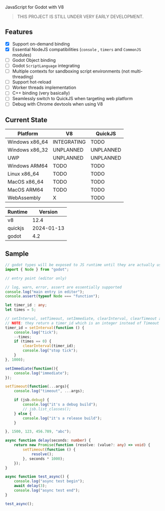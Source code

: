 
JavaScript for Godot with V8

> THIS PROJECT IS STILL UNDER VERY EARLY DEVELOPMENT.

## Features
* [x] Support on-demand binding
* [x] Essential NodeJS compatibilities (`console` , `timers` and `CommonJS` modules)
* [ ] Godot Object binding
* [ ] Godot `ScriptLanguage` integrating
* [ ] Multiple contexts for sandboxing script environments (not multi-threading)
* [ ] Support hot-reload
* [ ] Worker threads implementation
* [ ] C++ binding (very basically)
* [ ] Seamlessly switch to QuickJS when targeting web platform
* [ ] Debug with Chrome devtools when using V8

## Current State

| Platform | V8 | QuickJS |
| --- | --- | --- |
| Windows x86_64 | INTEGRATING | TODO |
| Windows x86_32 | UNPLANNED | UNPLANNED |
| UWP | UNPLANNED | UNPLANNED |
| Windows ARM64 | TODO | TODO |
| Linux x86_64 | TODO | TODO |
| MacOS x86_64 | TODO | TODO |
| MacOS ARM64 | TODO | TODO |
| WebAssembly | X | TODO |


| Runtime | Version |
| --- | --- |
| v8 | 12.4 |
| quickjs | 2024-01-13 |
| godot | 4.2 |

## Sample

```ts
// godot types will be exposed to JS runtime until they are actually used
import { Node } from "godot";

// entry point (editor only)

// log, warn, error, assert are essentially supported
console.log("main entry in editor");
console.assert(typeof Node === "function");

let timer_id : any;
let times = 5;

// setInterval, setTimeout, setImmediate, clearInterval, clearTimeout are essentially supported
// NOTE: they return a timer_id which is an integer instead of Timeout object like in NodeJS
timer_id = setInterval(function () {
    console.log("tick");
    --times;
    if (times == 0) {
        clearInterval(timer_id);
        console.log("stop tick");
    }
}, 1000);

setImmediate(function(){
    console.log("immediate");
});

setTimeout(function(...args){
    console.log("timeout", ...args);

    if (jsb.debug) {
        console.log("it's a debug build");
        // jsb.list_classes();
    } else {
        console.log("it's a release build");
    }

}, 1500, 123, 456.789, "abc");

async function delay(seconds: number) {
    return new Promise(function (resolve: (value?: any) => void) {
        setTimeout(function () {
            resolve();
        }, seconds * 1000);
    });
}

async function test_async() {
    console.log("async test begin");
    await delay(3);
    console.log("async test end");
}

test_async();
```